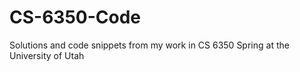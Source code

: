 # CS-6350-Code
Solutions and code snippets from my work in CS 6350 Spring at the University of Utah
